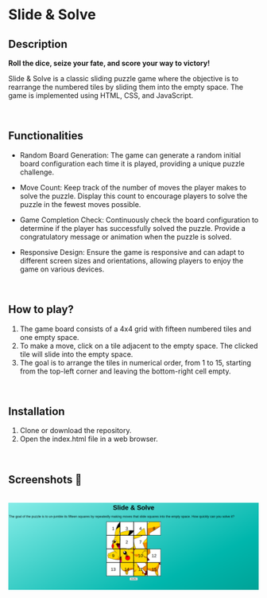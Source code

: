 # **Slide & Solve** 



## **Description**
**Roll the dice, seize your fate, and score your way to victory!**

Slide & Solve is a classic sliding puzzle game where the objective is to rearrange the numbered tiles by sliding them into the empty space. The game is implemented using HTML, CSS, and JavaScript.

<br>

## **Functionalities**

- Random Board Generation: The game can generate a random initial board configuration each time it is played, providing a unique puzzle challenge.

- Move Count: Keep track of the number of moves the player makes to solve the puzzle. Display this count to encourage players to solve the puzzle in the fewest moves possible.

- Game Completion Check: Continuously check the board configuration to determine if the player has successfully solved the puzzle. Provide a congratulatory message or animation when the puzzle is solved.

- Responsive Design: Ensure the game is responsive and can adapt to different screen sizes and orientations, allowing players to enjoy the game on various devices.

<br>

## **How to play?**

1. The game board consists of a 4x4 grid with fifteen numbered tiles and one empty space.
2. To make a move, click on a tile adjacent to the empty space. The clicked tile will slide into the empty space.
3. The goal is to arrange the tiles in numerical order, from 1 to 15, starting from the top-left corner and leaving the bottom-right cell empty.

<br>

## **Installation**
1. Clone or download the repository.
2. Open the index.html file in a web browser.


<br>

## **Screenshots 📸**

<br>
<img src="Screenshots/Slide_and_Solve.png" alt="Game Screenshot">



<br>


